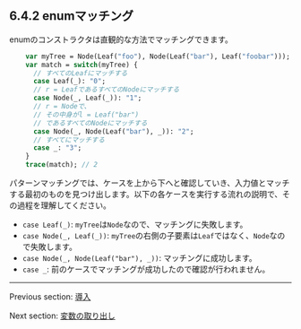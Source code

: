 ## 6.4.2 enumマッチング

enumのコンストラクタは直観的な方法でマッチングできます。

```haxe
    var myTree = Node(Leaf("foo"), Node(Leaf("bar"), Leaf("foobar")));
    var match = switch(myTree) {
      // すべてのLeafにマッチする
      case Leaf(_): "0";
      // r = LeafであるすべてのNodeにマッチする
      case Node(_, Leaf(_)): "1";
      // r = Nodeで、
      // その中身がl = Leaf("bar")
      // であるすべてのNodeにマッチする
      case Node(_, Node(Leaf("bar"), _)): "2";
      // すべてにマッチする
      case _: "3";
    }
    trace(match); // 2
```

パターンマッチングでは、ケースを上から下へと確認していき、入力値とマッチする最初のものを見つけ出します。以下の各ケースを実行する流れの説明で、その過程を理解してください。

* `case Leaf(_)`: `myTree`は`Node`なので、マッチングに失敗します。
* `case Node(_, Leaf(_))`: `myTree`の右側の子要素は`Leaf`ではなく、`Node`なので失敗します。
* `case Node(_, Node(Leaf("bar"), _))`: マッチングに成功します。
* `case _`: 前のケースでマッチングが成功したので確認が行われません。

---

Previous section: [導入](lf-pattern-matching-introduction.md)

Next section: [変数の取り出し](lf-pattern-matching-variable-capture.md)